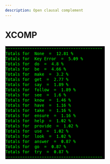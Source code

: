 ```yaml
---
description: Open clausal complement
---
```


# XCOMP

![Google Congressional Hearing XCOMP sorted by percent \(top 20\)](../../.gitbook/assets/2019-01-04-155059_329x372_scrot.png)

